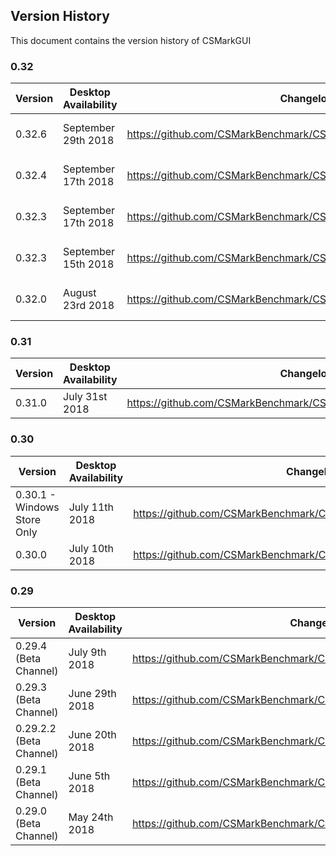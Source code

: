 ## Version History
This document contains the version history of CSMarkGUI

### 0.32

| Version | Desktop Availability | Changelog | CSMarkLib Version | AluminiumCoreLib Version |
|---------|----------|-----------|----------------|----------------|
| 0.32.6 | September 29th 2018 | https://github.com/CSMarkBenchmark/CSMarkDesktop/releases/tag/0.32.6 | 2.0.0 Preview 9 and 1.4.6 | 2.0.0 Alpha 2 |
| 0.32.4 | September 17th 2018 | https://github.com/CSMarkBenchmark/CSMarkDesktop/releases/tag/0.32.4 | 2.0.0 Preview 9 and 1.4.6 | 2.0.0 Alpha 2 |
| 0.32.3 | September 17th 2018 | https://github.com/CSMarkBenchmark/CSMarkDesktop/releases/tag/0.32.4 | 2.0.0 Preview 9 and 1.4.6 | 2.0.0 Alpha 2 |
| 0.32.3 | September 15th 2018 | https://github.com/CSMarkBenchmark/CSMarkDesktop/releases/tag/0.32.3 | 2.0.0 Preview 9 and 1.4.5 | 2.0.0 Alpha 2 |
| 0.32.0 | August 23rd 2018 | https://github.com/CSMarkBenchmark/CSMarkDesktop/releases/tag/0.32.0 | 2.0.0 Preview 9 and 1.4.4 | 2.0.0 Alpha 2 |


### 0.31

| Version | Desktop Availability | Changelog | CSMarkLib Version | AluminiumCoreLib Version |
|---------|----------|-----------|----------------|----------------|
| 0.31.0 | July 31st 2018 | https://github.com/CSMarkBenchmark/CSMarkDesktop/releases/tag/0.31.0 | 2.0.0 Preview 7 | 2.0.0 Alpha 1 |


### 0.30
| Version | Desktop Availability | Changelog | CSMarkLib Version | AluminiumCoreLib Version |
|---------|----------|-----------|----------------|----------------|
| 0.30.1 - Windows Store Only | July 11th 2018 | https://github.com/CSMarkBenchmark/CSMarkDesktop/releases/tag/0.30.1 | 2.0.0 Preview 5 | 2.0.0 Alpha 1 |
| 0.30.0 | July 10th 2018 | https://github.com/CSMarkBenchmark/CSMarkDesktop/releases/tag/0.30.0 | 2.0.0 Preview 5 | 2.0.0 Alpha 1 |


### 0.29
| Version | Desktop Availability | Changelog | CSMarkLib Version | AluminiumCoreLib Version |
|---------|----------|-----------|----------------|----------------|
| 0.29.4 (Beta Channel) | July 9th 2018 | https://github.com/CSMarkBenchmark/CSMarkDesktop/releases/tag/0.29.4 | 2.0.0 Preview 4 | 2.0.0 Alpha 1 |
| 0.29.3 (Beta Channel) | June 29th 2018 | https://github.com/CSMarkBenchmark/CSMarkDesktop/releases/tag/0.29.3 | 2.0.0 Preview 3 | 2.0.0 Alpha 1 |
| 0.29.2.2 (Beta Channel) | June 20th 2018 | https://github.com/CSMarkBenchmark/CSMarkDesktop/releases/tag/0.29.2.2 | 2.0.0 Preview 3 | 2.0.0 Alpha 1 |
| 0.29.1 (Beta Channel) | June 5th 2018 | https://github.com/CSMarkBenchmark/CSMarkDesktop/releases/tag/0.29.1 | 2.0.0 Preview 3 | 2.0.0 Alpha 1 |
| 0.29.0 (Beta Channel) | May 24th 2018 | https://github.com/CSMarkBenchmark/CSMarkDesktop/releases/tag/0.29.0 | 2.0.0 Preview 2 | Beta 1.4.1 |
